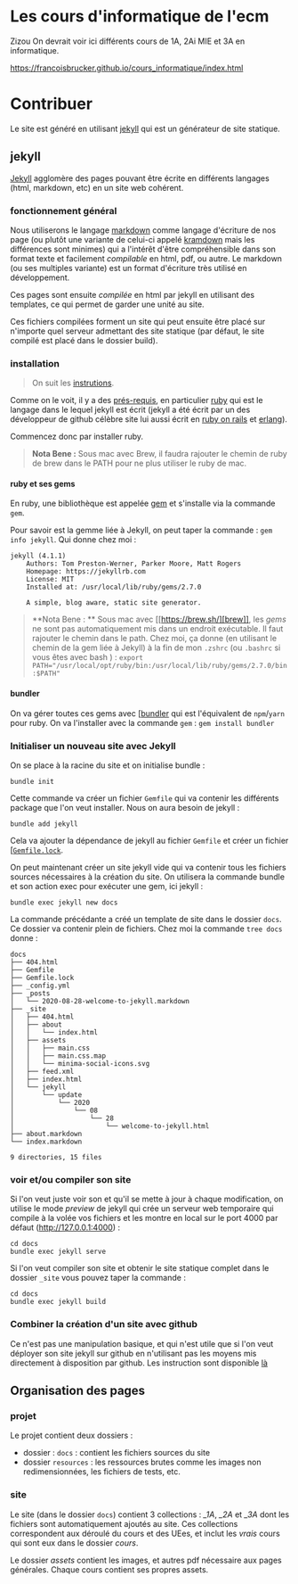 # Les cours d'informatique de l'ecm

Zizou
On devrait voir ici  différents cours de 1A, 2Ai MIE et 3A en informatique.

https://francoisbrucker.github.io/cours_informatique/index.html

# Contribuer

Le site est généré en utilisant [jekyll]( https://jekyllrb.com) qui est un générateur de site statique.

## jekyll

[Jekyll]( https://jekyllrb.com) agglomère des pages pouvant être écrite en différents langages (html, markdown, etc) en un site web cohérent.

### fonctionnement général


Nous utiliserons le langage [markdown](https://fr.wikipedia.org/wiki/Markdown) comme langage d'écriture de nos page (ou plutôt une variante de celui-ci appelé [kramdown](https://kramdown.gettalong.org/index.html) mais les différences sont minimes) qui a l'intérêt d'être compréhensible dans son format texte et facilement *compilable* en html, pdf, ou autre. Le markdown (ou ses multiples variante) est un format d'écriture très utilisé en développement.

Ces pages sont ensuite *compilée* en html par jekyll en utilisant des templates, ce qui permet de garder une unité au site.

Ces fichiers compilées forment un site qui peut ensuite être placé sur n'importe quel serveur admettant des site statique (par défaut, le site compilé est placé dans le dossier build).

### installation

>On suit les [instrutions](https://jekyllrb.com/docs/).

Comme on le voit, il y a des [prés-requis](https://jekyllrb.com/docs/installation/#requirements), en particulier [ruby](https://www.ruby-lang.org/en/) qui est le langage dans le lequel jekyll est écrit (jekyll a été écrit par un des développeur de github célèbre site lui aussi écrit en [ruby on  rails](https://rubyonrails.org/) et [erlang](https://en.wikipedia.org/wiki/Erlang_(programming_language))).

Commencez donc par installer ruby.

> **Nota Bene :** Sous mac avec Brew, il faudra rajouter le chemin de ruby de brew dans le
> PATH pour ne plus utiliser le ruby de mac.

#### ruby et ses gems

En ruby, une bibliothèque est appelée [gem](https://guides.rubygems.org/what-is-a-gem/) et s'installe via la commande `gem`.


Pour savoir est la gemme liée à Jekyll, on peut taper la commande : `gem info jekyll`. 
Qui donne chez moi :

~~~ shell
jekyll (4.1.1)
    Authors: Tom Preston-Werner, Parker Moore, Matt Rogers
    Homepage: https://jekyllrb.com
    License: MIT
    Installed at: /usr/local/lib/ruby/gems/2.7.0

    A simple, blog aware, static site generator.
~~~


> **Nota Bene : ** Sous mac avec [[https://brew.sh/][brew]], les *gems* ne sont pas
> automatiquement mis dans un endroit exécutable. Il faut rajouter le chemin dans le path. 
> Chez moi, ça donne (en utilisant le chemin de la gem liée à Jekyll) à la fin de mon `.zshrc` (ou `.bashrc` si vous êtes avec bash ) : `export PATH="/usr/local/opt/ruby/bin:/usr/local/lib/ruby/gems/2.7.0/bin:$PATH"`

#### bundler

On va gérer toutes ces gems avec [[bundler](https://bundler.io/) qui est l'équivalent de `npm`/`yarn` pour ruby. On va l'installer avec la commande `gem` : `gem install bundler`

### Initialiser un nouveau site avec Jekyll


On se place à la racine du site et on initialise bundle :

~~~ shell 
bundle init
~~~

Cette commande va créer un fichier `Gemfile` qui va contenir les différents package que l'on veut installer. Nous on aura besoin de jekyll :

~~~ shell 
bundle add jekyll
~~~

Cela va ajouter la dépendance de jekyll au fichier `Gemfile` et créer un fichier [[`Gemfile.lock`](https://bundler.io/rationale.html#checking-your-code-into-version-control).

On peut maintenant créer un site jekyll vide qui va contenir tous les fichiers sources nécessaires à la création du site. On utilisera la commande bundle et son action exec pour exécuter une gem, ici jekyll :

~~~ shell
bundle exec jekyll new docs
~~~

La commande précédante a créé un template de site dans le dossier `docs`. Ce dossier va contenir plein de fichiers. Chez moi la commande `tree docs` donne : 

~~~ shell
docs
├── 404.html
├── Gemfile
├── Gemfile.lock
├── _config.yml
├── _posts
│   └── 2020-08-28-welcome-to-jekyll.markdown
├── _site
│   ├── 404.html
│   ├── about
│   │   └── index.html
│   ├── assets
│   │   ├── main.css
│   │   ├── main.css.map
│   │   └── minima-social-icons.svg
│   ├── feed.xml
│   ├── index.html
│   └── jekyll
│       └── update
│           └── 2020
│               └── 08
│                   └── 28
│                       └── welcome-to-jekyll.html
├── about.markdown
└── index.markdown

9 directories, 15 files
~~~

### voir et/ou compiler son site

Si l'on veut juste voir son et qu'il se mette à jour à chaque modification, on utilise le mode *preview* de jekyll qui crée un serveur web temporaire qui compile à la volée vos fichiers et les montre en local sur le port 4000 par défaut (http://127.0.0.1:4000) :

~~~ shell
cd docs
bundle exec jekyll serve
~~~

Si l'on veut compiler son site et obtenir le site statique complet dans le dossier `_site` vous pouvez taper la commande : 


~~~ shell
cd docs
bundle exec jekyll build
~~~

### Combiner la création d'un site avec github

Ce n'est pas une manipulation basique, et qui n'est utile que si l'on veut déployer son site jekyll sur github en n'utilisant pas les moyens mis directement à disposition par github. Les instruction sont disponible [là]( https://docs.github.com/en/github/working-with-github-pages/setting-up-a-github-pages-site-with-jekyll)


## Organisation des pages

### projet

Le projet contient deux dossiers :

  - dossier : `docs` : contient les fichiers sources du site
  - dossier `resources` : les ressources brutes comme les images non redimensionnées, les fichiers de tests, etc.


### site
 
Le site (dans le dossier `docs`) contient 3 collections : *_1A*, *_2A* et *_3A* dont les fichiers sont automatiquement ajoutés au site. Ces collections correspondent aux déroulé du cours et des UEes, et inclut les *vrais* cours qui sont eux dans le dossier *cours*. 

Le dossier *assets* contient les images, et autres pdf nécessaire aux pages générales. Chaque cours contient ses propres assets.
